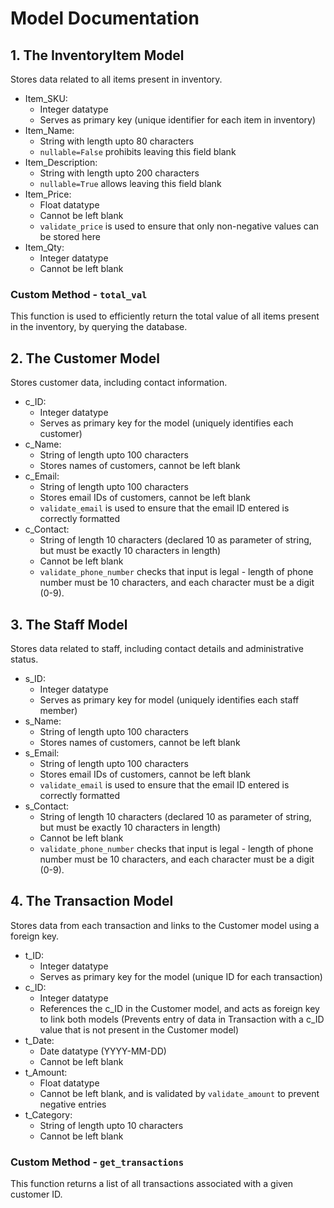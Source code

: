 # Model Documentation
## 1. The InventoryItem Model
Stores data related to all items present in inventory.
- Item_SKU: 
    - Integer datatype
    - Serves as primary key (unique identifier for each item in inventory)
- Item_Name:
    - String with length upto 80 characters
    - `nullable=False` prohibits leaving this field blank
- Item_Description:
    - String with length upto 200 characters
    - `nullable=True` allows leaving this field blank
- Item_Price:
    - Float datatype
    - Cannot be left blank
    - `validate_price` is used to ensure that only non-negative values can be stored here
- Item_Qty:
    - Integer datatype
    - Cannot be left blank

### Custom Method - `total_val`
This function is used to efficiently return the total value of all items present in the inventory, by querying the database.

## 2. The Customer Model
Stores customer data, including contact information.
- c_ID:
    - Integer datatype
    - Serves as primary key for the model (uniquely identifies each customer)
- c_Name:
    - String of length upto 100 characters
    - Stores names of customers, cannot be left blank
- c_Email:
    - String of length upto 100 characters
    - Stores email IDs of customers, cannot be left blank
    - `validate_email` is used to ensure that the email ID entered is correctly formatted
- c_Contact:
    - String of length 10 characters (declared 10 as parameter of string, but must be exactly 10 characters in length)
    - Cannot be left blank
    - `validate_phone_number` checks that input is legal - length of phone number must be 10 characters, and each character must be a digit (0-9).

## 3. The Staff Model
Stores data related to staff, including contact details and administrative status.
- s_ID:
    - Integer datatype
    - Serves as primary key for model (uniquely identifies each staff member)
- s_Name:
    - String of length upto 100 characters
    - Stores names of customers, cannot be left blank
- s_Email:
    - String of length upto 100 characters
    - Stores email IDs of customers, cannot be left blank
    - `validate_email` is used to ensure that the email ID entered is correctly formatted
- s_Contact:
    - String of length 10 characters (declared 10 as parameter of string, but must be exactly 10 characters in length)
    - Cannot be left blank
    - `validate_phone_number` checks that input is legal - length of phone number must be 10 characters, and each character must be a digit (0-9).

## 4. The Transaction Model
Stores data from each transaction and links to the Customer model using a foreign key.
- t_ID:
    - Integer datatype
    - Serves as primary key for the model (unique ID for each transaction)
- c_ID:
    - Integer datatype
    - References the c_ID in the Customer model, and acts as foreign key to link both models (Prevents entry of data in Transaction with a c_ID value that is not present in the Customer model)
- t_Date:
    - Date datatype (YYYY-MM-DD)
    - Cannot be left blank
- t_Amount:
    - Float datatype
    - Cannot be left blank, and is validated by `validate_amount` to prevent negative entries
- t_Category:
    - String of length upto 10 characters
    - Cannot be left blank
### Custom Method - `get_transactions`
This function returns a list of all transactions associated with a given customer ID.
